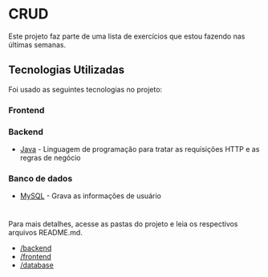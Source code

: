 # CRUD
Este projeto faz parte de uma lista de exercícios que estou fazendo nas últimas semanas.

## Tecnologias Utilizadas
Foi usado as seguintes tecnologias no projeto:

### Frontend


### Backend
* [Java](https://dev.java/) - Linguagem de programação para tratar as requisições HTTP e as regras de negócio

### Banco de dados
* [MySQL](https://www.mysql.com/) - Grava as informações de usuário

#
Para mais detalhes, acesse as pastas do projeto e leia os respectivos arquivos README.md.  
* [/backend](https://github.com/FabricioFodi/projeto-java-web/tree/main/backend)
* [/frontend](https://github.com/FabricioFodi/projeto-java-web/tree/main/frontend)
* [/database](https://github.com/FabricioFodi/projeto-java-web/tree/main/database)